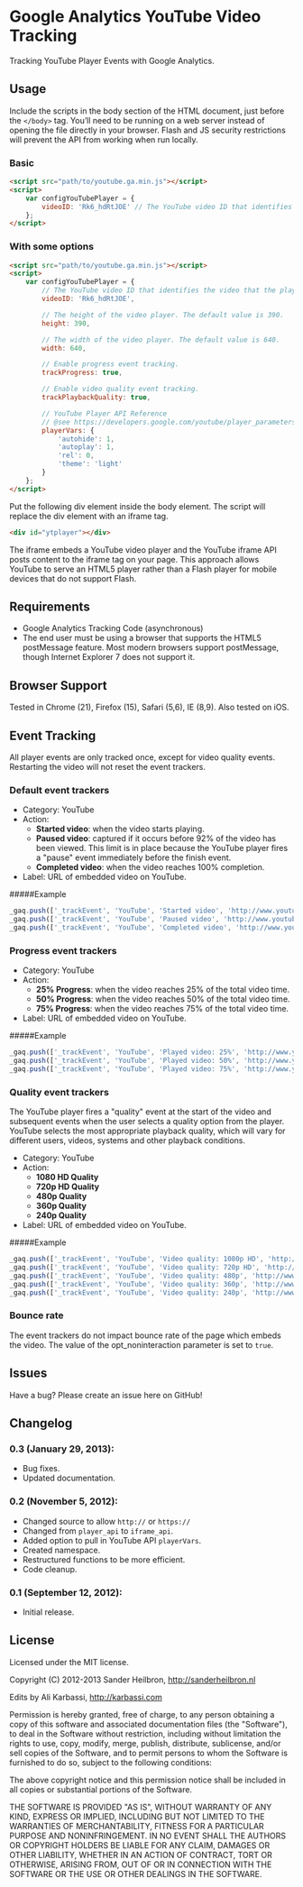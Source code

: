 # Google Analytics YouTube Video Tracking
Tracking YouTube Player Events with Google Analytics.

## Usage
Include the scripts in the body section of the HTML document, just before the `</body>` tag. You’ll need to be running on a web server instead of opening the file directly in your browser. Flash and JS security restrictions will prevent the API from working when run locally.

### Basic
```html
<script src="path/to/youtube.ga.min.js"></script>
<script>
	var configYouTubePlayer = {
		videoID: 'Rk6_hdRtJOE' // The YouTube video ID that identifies the video that the player will load.
	};	
</script>
```	
### With some options
```html
<script src="path/to/youtube.ga.min.js"></script>
<script>
	var configYouTubePlayer = {
        // The YouTube video ID that identifies the video that the player will load.
        videoID: 'Rk6_hdRtJOE',

        // The height of the video player. The default value is 390.
        height: 390,

        // The width of the video player. The default value is 640.
        width: 640,

        // Enable progress event tracking.
        trackProgress: true,

        // Enable video quality event tracking.
        trackPlaybackQuality: true,

        // YouTube Player API Reference
        // @see https://developers.google.com/youtube/player_parameters?playerVersion=HTML5#Parameters
        playerVars: {
            'autohide': 1,
            'autoplay': 1,
            'rel': 0,
            'theme': 'light'
        }
	};
</script>	
```

Put the following div element inside the body element. The script will replace the div element with an iframe tag.
```html
<div id="ytplayer"></div>
```
The iframe embeds a YouTube video player and the YouTube iframe API posts content to the iframe tag on your page. This approach allows YouTube to serve an HTML5 player rather than a Flash player for mobile devices that do not support Flash.

## Requirements
* Google Analytics Tracking Code (asynchronous)
* The end user must be using a browser that supports the HTML5 postMessage feature. Most modern browsers support postMessage, though Internet Explorer 7 does not support it.

## Browser Support
Tested in Chrome (21), Firefox (15), Safari (5,6), IE (8,9). Also tested on iOS.

## Event Tracking
All player events are only tracked once, except for video quality events. Restarting the video will not reset the event trackers.

### Default event trackers
* Category: YouTube
* Action:
	* **Started video**: when the video starts playing.
	* **Paused video**: captured if it occurs before 92% of the video has been viewed. This limit is in place because the YouTube player fires a "pause" event immediately before the finish event.
	* **Completed video**: when the video reaches 100% completion.
* Label: URL of embedded video on YouTube.

#####Example
```js
_gaq.push(['_trackEvent', 'YouTube', 'Started video', 'http://www.youtube.com/watch?v=Rk6_hdRtJOE&feature=player_embedded', undefined, true]);
_gaq.push(['_trackEvent', 'YouTube', 'Paused video', 'http://www.youtube.com/watch?v=Rk6_hdRtJOE&feature=player_embedded', undefined, true]);
_gaq.push(['_trackEvent', 'YouTube', 'Completed video', 'http://www.youtube.com/watch?v=Rk6_hdRtJOE&feature=player_embedded', undefined, true]);
```
### Progress event trackers

* Category: YouTube
* Action:
	* **25% Progress**: when the video reaches 25% of the total video time.
	* **50% Progress**: when the video reaches 50% of the total video time.
	* **75% Progress**: when the video reaches 75% of the total video time.
* Label: URL of embedded video on YouTube.

#####Example
```js
_gaq.push(['_trackEvent', 'YouTube', 'Played video: 25%', 'http://www.youtube.com/watch?v=Rk6_hdRtJOE&feature=player_embedded', undefined, true]);
_gaq.push(['_trackEvent', 'YouTube', 'Played video: 50%', 'http://www.youtube.com/watch?v=Rk6_hdRtJOE&feature=player_embedded', undefined, true]);
_gaq.push(['_trackEvent', 'YouTube', 'Played video: 75%', 'http://www.youtube.com/watch?v=Rk6_hdRtJOE&feature=player_embedded', undefined, true]);
```

### Quality event trackers
The YouTube player fires a "quality" event at the start of the video and subsequent events when the user selects a quality option from the player. YouTube selects the most appropriate playback quality, which will vary for different users, videos, systems and other playback conditions.

* Category: YouTube
* Action:
	* **1080 HD Quality**
	* **720p HD Quality**
	* **480p Quality**
	* **360p Quality**
	* **240p Quality**
* Label: URL of embedded video on YouTube.

#####Example
```js
_gaq.push(['_trackEvent', 'YouTube', 'Video quality: 1080p HD', 'http://www.youtube.com/watch?v=Rk6_hdRtJOE&feature=player_embedded', undefined, true]);
_gaq.push(['_trackEvent', 'YouTube', 'Video quality: 720p HD', 'http://www.youtube.com/watch?v=Rk6_hdRtJOE&feature=player_embedded', undefined, true]);
_gaq.push(['_trackEvent', 'YouTube', 'Video quality: 480p', 'http://www.youtube.com/watch?v=Rk6_hdRtJOE&feature=player_embedded', undefined, true]);
_gaq.push(['_trackEvent', 'YouTube', 'Video quality: 360p', 'http://www.youtube.com/watch?v=Rk6_hdRtJOE&feature=player_embedded', undefined, true]);
_gaq.push(['_trackEvent', 'YouTube', 'Video quality: 240p', 'http://www.youtube.com/watch?v=Rk6_hdRtJOE&feature=player_embedded', undefined, true]);
```

### Bounce rate
The event trackers do not impact bounce rate of the page which embeds the video. The value of the opt_noninteraction parameter is set to `true`.

## Issues
Have a bug? Please create an issue here on GitHub!

## Changelog
### 0.3 (January 29, 2013):
 * Bug fixes.
 * Updated documentation.

### 0.2 (November 5, 2012):
 * Changed source to allow `http://` or `https://`
 * Changed from `player_api` to `iframe_api`.
 * Added option to pull in YouTube API `playerVars`.
 * Created namespace.
 * Restructured functions to be more efficient.
 * Code cleanup.

### 0.1 (September 12, 2012):
 * Initial release.

## License
Licensed under the MIT license.

Copyright (C) 2012-2013 Sander Heilbron, http://sanderheilbron.nl

Edits by Ali Karbassi, http://karbassi.com

Permission is hereby granted, free of charge, to any person obtaining a copy
of this software and associated documentation files (the "Software"), to deal
in the Software without restriction, including without limitation the rights
to use, copy, modify, merge, publish, distribute, sublicense, and/or sell
copies of the Software, and to permit persons to whom the Software is
furnished to do so, subject to the following conditions:

The above copyright notice and this permission notice shall be included in
all copies or substantial portions of the Software.

THE SOFTWARE IS PROVIDED "AS IS", WITHOUT WARRANTY OF ANY KIND, EXPRESS OR
IMPLIED, INCLUDING BUT NOT LIMITED TO THE WARRANTIES OF MERCHANTABILITY,
FITNESS FOR A PARTICULAR PURPOSE AND NONINFRINGEMENT. IN NO EVENT SHALL THE
AUTHORS OR COPYRIGHT HOLDERS BE LIABLE FOR ANY CLAIM, DAMAGES OR OTHER
LIABILITY, WHETHER IN AN ACTION OF CONTRACT, TORT OR OTHERWISE, ARISING FROM,
OUT OF OR IN CONNECTION WITH THE SOFTWARE OR THE USE OR OTHER DEALINGS IN
THE SOFTWARE.
